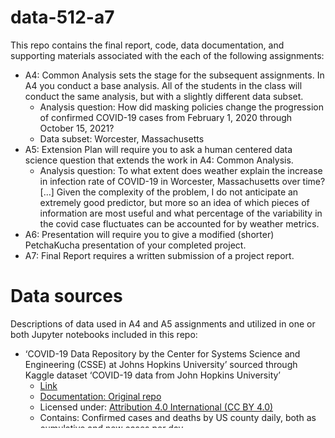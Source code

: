 # data-512-a7
This repo contains the final report, code, data documentation, and supporting materials associated with the each of the following assignments:
- A4: Common Analysis sets the stage for the subsequent assignments. In A4 you conduct a base analysis. All of the students in the class will conduct the same analysis, but with a slightly different data subset.
  - Analysis question: How did masking policies change the progression of confirmed COVID-19 cases from February 1, 2020 through October 15, 2021?
  - Data subset: Worcester, Massachusetts 
- A5: Extension Plan will require you to ask a human centered data science question that extends the work in A4: Common Analysis. 
  -  Analysis question: To what extent does weather explain the increase in infection rate of COVID-19 in Worcester, Massachusetts over time? [...] Given the complexity of the problem, I do not anticipate an extremely good predictor, but more so an idea of which pieces of information are most useful and what percentage of the variability in the covid case fluctuates can be accounted for by weather metrics. 
- A6: Presentation will require you to give a modified (shorter) PetchaKucha presentation of your completed project.
- A7: Final Report requires a written submission of a project report.

# Data sources

Descriptions of data used in A4 and A5 assignments and utilized in one or both Jupyter notebooks included in this repo:
- ‘COVID-19 Data Repository by the Center for Systems Science and Engineering (CSSE) at Johns Hopkins University’ sourced through Kaggle dataset ‘COVID-19 data from John Hopkins University’
  - [Link](https://www.kaggle.com/antgoldbloom/covid19-data-from-john-hopkins-university/activity)
  - [Documentation: Original repo](https://github.com/CSSEGISandData/COVID-19)
  - Licensed under: [Attribution 4.0 International (CC BY 4.0)](https://creativecommons.org/licenses/by/4.0/)
  - Contains: Confirmed cases and deaths by US county daily, both as cumulative and new cases per day.
  - Quirks: Negative new cases (or decreasing cumulative values) are a known issue documented in the discussions on kaggle. Within my county only one day contained a negative value of new cases (September 3rd, 2020). However if we are right to interpret the discrepancy as a retroactive correction being applied then on a day when there were sufficient cases to exceed the correction it could still be positive.
- U.S. State and Territorial Public Mask Mandates From April 10, 2020 through August 15, 2021 by County by Day 
  - State and territorial executive orders, administrative orders, resolutions, and proclamations are collected from government websites and cataloged and coded using Microsoft Excel by one coder with one or more additional coders conducting quality assurance. These data are derived from publicly available state and territorial executive orders, administrative orders, resolutions, and proclamations (“orders”) for COVID-19 that expressly require individuals to wear masks in public found by the CDC, et al. [Excerpt source](https://data.cdc.gov/Policy-Surveillance/U-S-State-and-Territorial-Public-Mask-Mandates-Fro/62d6-pm5i)
  - [Link](https://data.cdc.gov/Policy-Surveillance/U-S-State-and-Territorial-Public-Mask-Mandates-Fro/62d6-pm5i)
  - [Documentation](https://data.cdc.gov/Policy-Surveillance/U-S-State-and-Territorial-Public-Mask-Mandates-Fro/62d6-pm5i)
  - Licensed under: Public domain
  - Contains: State and county identifiers, date, binary field for masks required, source, url, and citation for the order.
  - Quirks: Binary field Face_Masks_Required_in_Public equal to ‘Yes’ is defined by potentially multiple policies. Defined as ‘a requirement for individuals operating in a personal capacity to wear masks 1) anywhere outside their homes or 2) both in retail businesses and in restaurants/food establishments.’ More explicit details are available via url to the corresponding order.
- Masking survey by “The New York Times and Dynata”
  - This data comes from a large number of interviews conducted online by the global data and survey firm Dynata at the request of The New York Times. The firm asked a question about mask use to obtain 250,000 survey responses between July 2 and July 14, enough data to provide estimates more detailed than the state level. (Several states have imposed new mask requirements since the completion of these interviews.) Specifically, each participant was asked: How often do you wear a mask in public when you expect to be within six feet of another person? This survey was conducted a single time, and at this point we have no plans to update the data or conduct the survey again. [Excerpt source](https://github.com/nytimes/covid-19-data/tree/master/mask-use)
  - [Link](https://github.com/nytimes/covid-19-data/tree/master/mask-use)
  - [Documentation](https://github.com/nytimes/covid-19-data/tree/master/mask-use)  
  - Licensed under: https://github.com/nytimes/covid-19-data/blob/master/LICENSE 
  - Contains: Proportion of each county that is estimated to wear their mask “in public when [they] expect to be within six feet of another person” either never, rarely, sometimes, frequently, or always.
Quirks: Snapshot data, uses weighted proportions of 200 nearest respondents to aggregate to census tracts and then weights by population to create county level data.
- Global Historical Climatology Network - WBAN:94746 Station
  - The Global Historical Climatology Network daily (GHCNd) is an integrated database of daily climate summaries from land surface stations across the globe. GHCNd is made up of daily climate records from numerous sources that have been integrated and subjected to a common suite of quality assurance reviews.
GHCNd contains records from more than 100,000 stations in 180 countries and territories. NCEI provides numerous daily variables, including maximum and minimum temperature, total daily precipitation, snowfall, and snow depth. About half the stations only report precipitation. Both record length and period of record vary by station and cover intervals ranging from less than a year to more than 175 years. [Excerpt source](https://www.ncei.noaa.gov/products/land-based-station/global-historical-climatology-network-daily)
  - Links: 
    - [Climate Data Online: Dataset Discovery](https://www.ncdc.noaa.gov/cdo-web/datasets)
    - [Climate Data Search Online](https://www.ncdc.noaa.gov/cdo-web/search)
    - Note: In both sources referenced as ‘Daily Summaries’
  - [Documentation](https://www1.ncdc.noaa.gov/pub/data/cdo/documentation/GHCND_documentation.pdf)
  - Licensed under: Public domain, NOAA’s data is “available to the public without restriction on use”
  - Contains: See description above
  - Quirks: Data availability day-to-day and station-to-station is unpredictable and must be carefully assessed when selecting which source(s) and fields to use.
- Local Climatological Data - WBAN:94746 Station
  - Local Climatological Data (LCD) consist of hourly, daily, and monthly summaries for approximately 950 U.S.  Automated Surface Observing System (ASOS) stations, as well as observations collected every 20 minutes from around 1,400 U.S. Automated Weather Observing System (AWOS) stations. Data is also available for U.S. Climate Reference Network (USCRN) stations and a small number of stations at international U.S. facilities. [Excerpt source](https://www.ncei.noaa.gov/products/land-based-station/local-climatological-data)
  - [Link](https://www.ncdc.noaa.gov/cdo-web/datatools/lcd)
  - [Documentation](https://www1.ncdc.noaa.gov/pub/data/cdo/documentation/LCD_documentation.pdf)
  - Licensed under: Public domain, NOAA’s data is “available to the public without restriction on use”
  - Contains: Measurements on precipitation, wind, pressure, humidity, snowfall, visibility, etc. aggregated to the hour, day, and month.
  - Quirks: Alphanumeric flags may be included with or instead of measurement values designating potential issues or special cases. Therefore particular cleaning is required for these fields to overcome data type issues in pandas. Data availability day-to-day and station-to-station is unpredictable and must be carefully assessed when selecting which source(s) and fields to use.
